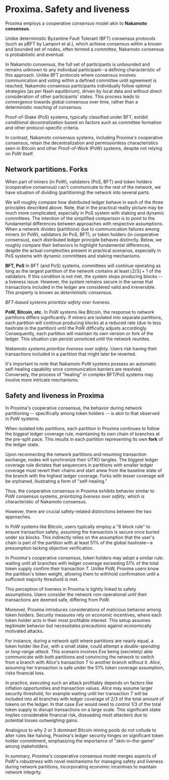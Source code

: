 # Proxima. Safety and liveness

Proxima employs a cooperative consensus model akin to **Nakamoto consensus**.

Unlike deterministic Byzantine Fault Tolerant (BFT) consensus protocols (such as pBFT by Lamport et al.), which achieve consensus within a known and bounded set of nodes, often termed a *committee*, Nakamoto consensus is probabilistic and eventual.

In Nakamoto consensus, the full set of participants is unbounded and remains unknown to any individual participant--a defining characteristic of this approach. Unlike BFT protocols where consensus involves communication and voting within a defined committee until agreement is reached, Nakamoto consensus participants individually follow optimal strategies (as per Nash equilibrium), driven by local data and without direct consideration of other participants' states. This process leads to *convergence* towards global consensus over time, rather than a deterministic *reaching* of consensus.

Proof-of-Stake (PoS) systems, typically classified under BFT, exhibit *conditional decentralization* based on factors such as committee formation and other protocol-specific criteria.

In contrast, Nakamoto consensus systems, including Proxima's cooperative consensus, retain the decentralization and permissionless characteristics seen in Bitcoin and other Proof-of-Work (PoW) systems, despite not relying on PoW itself.

## Network partitions. Forks

When part of miners (in PoW), validators (PoS, BFT) and token holders (cooperative consensus) can't communicate to the rest of the network, we have situation of dividing (partitioning) the network into several parts.

We will roughly compare how distributed ledger behave in each of the three principles described above. Note, that in the practical reality picture may be much more complicated, especially in PoS system with staking and dynamic committees. The intention of the simplified comparison is to point to the fundamental differences between approaches with respective assumptions. When a network divides (partitions) due to communication failures among miners (in PoW), validators (in PoS, BFT), or token holders (in cooperative consensus), each distributed ledger principle behaves distinctly. Below, we roughly compare their behaviors to highlight fundamental differences, despite the actual complexities present in practical scenarios, especially in PoS systems with dynamic committees and staking mechanisms.

**BFT, PoS**
In BFT (and PoS) systems, committees will continue operating as long as the largest partition of the network contains at least $\lfloor 2/3 \rfloor + 1$ of the validators. If this condition is not met, the system stops producing blocks -- a liveness issue. However, the system remains secure in the sense that transactions included in the ledger are considered valid and irreversible. This property is known as *deterministic consensus*.

*BFT-based systems prioritize safety over liveness.*

**PoW, Bitcoin, etc.**
In PoW systems like Bitcoin, the response to network partitions differs significantly. If miners are isolated into separate partitions, each partition will continue producing blocks at a reduced rate (due to less hashrate in the partition) until the PoW difficulty adjusts accordingly. Consequently, each partition will maintain its own version or fork of the ledger. This situation can persist unnoticed until the network reunites.

*Nakamoto systems prioritize liveness over safety*. Users risk having their transactions included in a partition that might later be reverted.

It's important to note that Nakamoto PoW systems possess an automatic self-healing capability once communication barriers are resolved. Conversely, the process of "healing" in complex BFT/PoS systems may involve more intricate mechanisms.

## Safety and liveness in Proxima
In Proxima's cooperative consensus, the behavior during network partitioning -- specifically among token holders -- is akin to that observed in PoW systems.

When isolated into partitions, each partition in Proxima continues to follow the biggest ledger coverage rule, maintaining its own chain of branches at the pre-split pace. This results in each partition representing its own **fork** of the ledger state.

Upon reconnecting the network partitions and resuming transaction exchange, nodes will synchronize their UTXO tangles. The biggest ledger coverage rule dictates that sequencers in partitions with smaller ledger coverage must revert their chains and start anew from the baseline state of the branch with the highest ledger coverage. Forks with lesser coverage will be orphaned, illustrating a form of "self-healing."

Thus, the cooperative consensus in Proxima exhibits behavior similar to PoW consensus systems, *prioritizing liveness over safety*, which is characteristic of Nakamoto consensus.

However, there are crucial safety-related distinctions between the two approaches.

In PoW systems like Bitcoin, users typically employ a "6 block rule" to ensure transaction safety, assuming the transaction is secure once buried under six blocks. This indirectly relies on the assumption that the user's chain is part of the partition with at least 51% of the global hashrate—a presumption lacking objective verification.

In Proxima's cooperative consensus, token holders may adopt a similar rule: waiting until all branches with ledger coverage exceeding 51% of the total token supply confirm their transaction $T$. Unlike PoW, Proxima users know the partition's token weight, allowing them to withhold confirmation until a sufficient majority threshold is met.

This perception of liveness in Proxima is tightly linked to safety assumptions. Users consider the network non-operational until their transactions are deemed safe, differing from PoW.

Moreover, Proxima introduces considerations of malicious behavior among token holders. Security measures rely on economic incentives, where each token holder acts in their most profitable interest. This setup assumes legitimate behavior but necessitates precautions against economically motivated attacks.

For instance, during a network split where partitions are nearly equal, a token holder like *Eve*, with a small stake, could attempt a *double-spending* or *long-range attack*. This scenario involves *Eve* being (secretely) able communicate with both partitions and convincing the network to switch from a branch with *Alice*'s transaction $T$ to another branch without it. *Alice*, assuming her transaction is safe under the 51% token coverage assumption, risks financial loss.

In practice, executing such an attack profitably depends on factors like inflation opportunities and transaction values. *Alice* may assume larger security threshold, for example waiting until her transaction $T$ will be included into all branches with ledger coverage of $2/3$ of the total amount of tokens on the ledger.
In that case *Eve* would need to control $1/3$ of the total token supply to disrupt transactions on a large scale. This significant stake implies considerable financial risk, dissuading most attackers due to potential losses outweighing gains.

Analogous to why 2 or 3 dominant Bitcoin mining pools do not collude to alter rules like halving, Proxima's ledger security hinges on significant token holder commitment, emphasizing the importance of "skin-in-the-game" among stakeholders.

In summary, Proxima's cooperative consensus model merges aspects of PoW's robustness with novel mechanisms for managing safety and liveness during network partitions, incorporating economic incentives to maintain network integrity.
